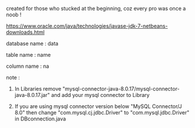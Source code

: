 created for those who stucked at the beginning, coz every pro was once a noob !

https://www.oracle.com/java/technologies/javase-jdk-7-netbeans-downloads.html

database name : data

table name : name

column name : na

note : 

1. In Libraries remove "mysql-connector-java-8.0.17/mysql-connector-java-8.0.17.jar" and add your mysql connector to Library

2. If you are using mysql connector version below "MySQL Connector/J 8.0" then change "com.mysql.cj.jdbc.Driver" to "com.mysql.jdbc.Driver" in DBconnection.java
